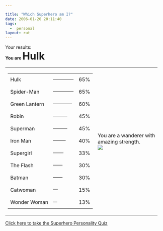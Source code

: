 ```yaml
---

title: "Which Superhero am I?"
date: 2006-01-20 20:11:40
tags:
  -  personal
layout: rut
---
```


Your results:<br  /><b>You are <font SIZE=6>Hulk</font></b><table><tr><td><table><tr><td>Hulk</td><td><hr ALIGN=LEFT NOSHADE SIZE=4 WIDTH=65 /></td><td> 65%</td></tr><tr><td>Spider-Man</td><td><hr ALIGN=LEFT NOSHADE SIZE=4 WIDTH=65 /></td><td> 65%</td></tr><tr><td>Green Lantern</td><td><hr ALIGN=LEFT NOSHADE SIZE=4 WIDTH=60 /></td><td> 60%</td></tr><tr><td>Robin</td><td><hr ALIGN=LEFT NOSHADE SIZE=4 WIDTH=45 /></td><td> 45%</td></tr><tr><td>Superman</td><td><hr ALIGN=LEFT NOSHADE SIZE=4 WIDTH=45 /></td><td> 45%</td></tr><tr><td>Iron Man</td><td><hr ALIGN=LEFT NOSHADE SIZE=4 WIDTH=40 /></td><td> 40%</td></tr><tr><td>Supergirl</td><td><hr ALIGN=LEFT NOSHADE SIZE=4 WIDTH=33 /></td><td> 33%</td></tr><tr><td>The Flash</td><td><hr ALIGN=LEFT NOSHADE SIZE=4 WIDTH=30 /></td><td> 30%</td></tr><tr><td>Batman</td><td><hr ALIGN=LEFT NOSHADE SIZE=4 WIDTH=30 /></td><td> 30%</td></tr><tr><td>Catwoman</td><td><hr ALIGN=LEFT NOSHADE SIZE=4 WIDTH=15 /></td><td> 15%</td></tr><tr><td>Wonder Woman</td><td><hr ALIGN=LEFT NOSHADE SIZE=4 WIDTH=13 /></td><td> 13%</td></tr></table></td><td>You are a wanderer with<br  />amazing strength.<br  /><img SRC="http://www.seabreezecomputers.com/superhero/pics/hulk.gif" /></td></tr></table><a HREF="http://www.seabreezecomputers.com/superhero">Click here to take the Superhero Personality Quiz</a><br  />

